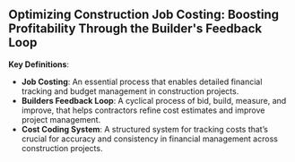 ## Optimizing Construction Job Costing: Boosting Profitability Through the Builder's Feedback Loop

**Key Definitions**:

- **Job Costing**: An essential process that enables detailed financial tracking and budget management in construction projects.
- **Builders Feedback Loop**: A cyclical process of bid, build, measure, and improve, that helps contractors refine cost estimates and improve project management.
- **Cost Coding System**: A structured system for tracking costs that’s crucial for accuracy and consistency in financial management across construction projects.
